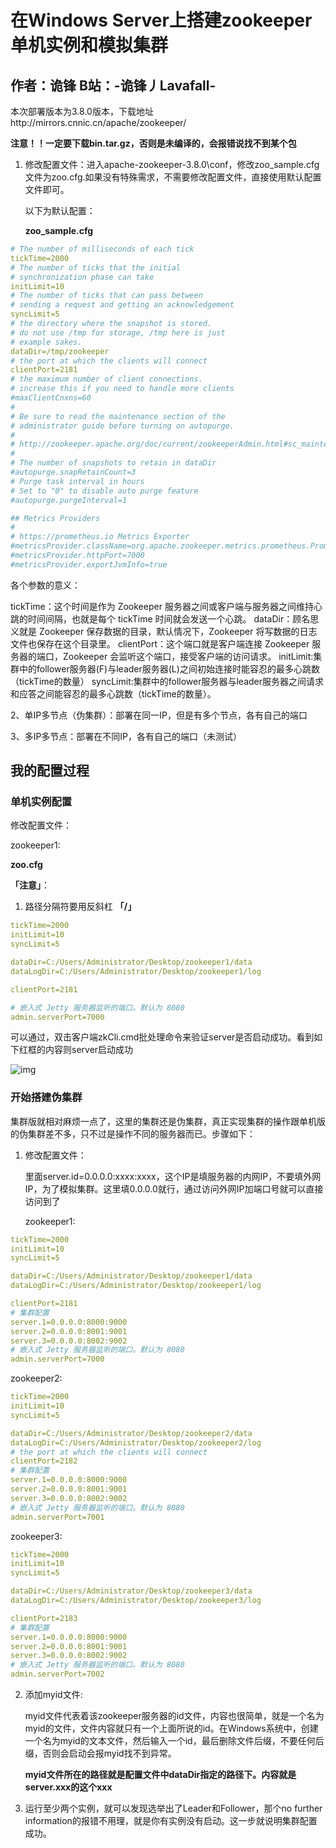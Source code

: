 # 在Windows Server上搭建zookeeper单机实例和模拟集群
## 作者：诡锋    B站：-诡锋丿Lavafall-

本次部署版本为3.8.0版本，下载地址http://mirrors.cnnic.cn/apache/zookeeper/

**注意！！一定要下载bin.tar.gz，否则是未编译的，会报错说找不到某个包**

1. 修改配置文件：进入apache-zookeeper-3.8.0\conf，修改zoo_sample.cfg文件为zoo.cfg.如果没有特殊需求，不需要修改配置文件，直接使用默认配置文件即可。

   以下为默认配置：

   **zoo_sample.cfg**

~~~yaml
# The number of milliseconds of each tick
tickTime=2000
# The number of ticks that the initial 
# synchronization phase can take
initLimit=10
# The number of ticks that can pass between 
# sending a request and getting an acknowledgement
syncLimit=5
# the directory where the snapshot is stored.
# do not use /tmp for storage, /tmp here is just 
# example sakes.
dataDir=/tmp/zookeeper
# the port at which the clients will connect
clientPort=2181
# the maximum number of client connections.
# increase this if you need to handle more clients
#maxClientCnxns=60
#
# Be sure to read the maintenance section of the 
# administrator guide before turning on autopurge.
#
# http://zookeeper.apache.org/doc/current/zookeeperAdmin.html#sc_maintenance
#
# The number of snapshots to retain in dataDir
#autopurge.snapRetainCount=3
# Purge task interval in hours
# Set to "0" to disable auto purge feature
#autopurge.purgeInterval=1

## Metrics Providers
#
# https://prometheus.io Metrics Exporter
#metricsProvider.className=org.apache.zookeeper.metrics.prometheus.PrometheusMetricsProvider
#metricsProvider.httpPort=7000
#metricsProvider.exportJvmInfo=true
~~~

各个参数的意义：

tickTime：这个时间是作为 Zookeeper 服务器之间或客户端与服务器之间维持心跳的时间间隔，也就是每个 tickTime 时间就会发送一个心跳。
dataDir：顾名思义就是 Zookeeper 保存数据的目录，默认情况下，Zookeeper 将写数据的日志文件也保存在这个目录里。
clientPort：这个端口就是客户端连接 Zookeeper 服务器的端口，Zookeeper 会监听这个端口，接受客户端的访问请求。
initLimit:集群中的follower服务器(F)与leader服务器(L)之间初始连接时能容忍的最多心跳数（tickTime的数量）
syncLimit:集群中的follower服务器与leader服务器之间请求和应答之间能容忍的最多心跳数（tickTime的数量）。

2、单IP多节点（伪集群）：部署在同一IP，但是有多个节点，各有自己的端口

3、多IP多节点：部署在不同IP，各有自己的端口（未测试）



## 我的配置过程

### 单机实例配置

修改配置文件：

zookeeper1: 

**zoo.cfg**

**「注意」**：

1. 路径分隔符要用反斜杠 **「/」**

~~~yaml
tickTime=2000
initLimit=10
syncLimit=5

dataDir=C:/Users/Administrator/Desktop/zookeeper1/data
dataLogDir=C:/Users/Administrator/Desktop/zookeeper1/log

clientPort=2181

# 嵌入式 Jetty 服务器监听的端口。默认为 8080
admin.serverPort=7000
~~~



可以通过，双击客户端zkCli.cmd批处理命令来验证server是否启动成功。看到如下红框的内容则server启动成功

![img](https://pic.rmb.bdstatic.com/bjh/down/a346eb26be3ad3cf5e660402f35713dd.png)

### 开始搭建伪集群

集群版就相对麻烦一点了，这里的集群还是伪集群，真正实现集群的操作跟单机版的伪集群差不多，只不过是操作不同的服务器而已。步骤如下：

1. 修改配置文件：

   里面server.id=0.0.0.0:xxxx:xxxx，这个IP是填服务器的内网IP，不要填外网IP，为了模拟集群。这里填0.0.0.0就行，通过访问外网IP加端口号就可以直接访问到了
   
   zookeeper1:

~~~yaml
tickTime=2000
initLimit=10
syncLimit=5

dataDir=C:/Users/Administrator/Desktop/zookeeper1/data
dataLogDir=C:/Users/Administrator/Desktop/zookeeper1/log

clientPort=2181
# 集群配置
server.1=0.0.0.0:8000:9000
server.2=0.0.0.0:8001:9001
server.3=0.0.0.0:8002:9002
# 嵌入式 Jetty 服务器监听的端口。默认为 8080
admin.serverPort=7000
~~~

zookeeper2:

~~~yaml
tickTime=2000
initLimit=10
syncLimit=5

dataDir=C:/Users/Administrator/Desktop/zookeeper2/data
dataLogDir=C:/Users/Administrator/Desktop/zookeeper2/log
# the port at which the clients will connect
clientPort=2182
# 集群配置
server.1=0.0.0.0:8000:9000
server.2=0.0.0.0:8001:9001
server.3=0.0.0.0:8002:9002
# 嵌入式 Jetty 服务器监听的端口。默认为 8080
admin.serverPort=7001
~~~



zookeeper3:

~~~yaml
tickTime=2000
initLimit=10
syncLimit=5

dataDir=C:/Users/Administrator/Desktop/zookeeper3/data
dataLogDir=C:/Users/Administrator/Desktop/zookeeper3/log

clientPort=2183
# 集群配置
server.1=0.0.0.0:8000:9000
server.2=0.0.0.0:8001:9001
server.3=0.0.0.0:8002:9002
# 嵌入式 Jetty 服务器监听的端口。默认为 8080
admin.serverPort=7002
~~~



2. 添加myid文件:

   myid文件代表着该zookeeper服务器的id文件，内容也很简单，就是一个名为myid的文件，文件内容就只有一个上面所说的id。在Windows系统中，创建一个名为myid的文本文件，然后输入一个id，最后删除文件后缀，不要任何后缀，否则会启动会报myid找不到异常。

   **myid文件所在的路径就是配置文件中dataDir指定的路径下。内容就是server.xxx的这个xxx**

3. 运行至少两个实例，就可以发现选举出了Leader和Follower，那个no further information的报错不用理，就是你有实例没有启动。这一步就说明集群配置成功。

